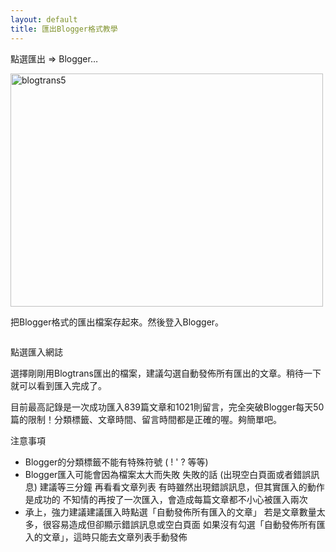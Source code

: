 ```yaml
---
layout: default
title: 匯出Blogger格式教學
---
```


點選匯出 => Blogger…

<a href="http://www.flickr.com/photos/10329904@N02/2088374229/" rel="nofollow"><img alt="blogtrans5" border="0" height="373" src="http://farm3.static.flickr.com/2400/2088374229_6d9db76bf6.jpg" width="500"></a>

把Blogger格式的匯出檔案存起來。然後登入Blogger。

<a href="http://1.bp.blogspot.com/_ZNCDOmrFXjs/SMg7xB1yERI/AAAAAAAAAKw/jT3LanJTh6c/s1600-h/1-1.JPG"><img alt="" border="0" src="http://1.bp.blogspot.com/_ZNCDOmrFXjs/SMg7xB1yERI/AAAAAAAAAKw/jT3LanJTh6c/s400/1-1.JPG"></a>

點選匯入網誌

選擇剛剛用Blogtrans匯出的檔案，建議勾選自動發佈所有匯出的文章。稍待一下就可以看到匯入完成了。

目前最高記錄是一次成功匯入839篇文章和1021則留言，完全突破Blogger每天50篇的限制！分類標籤、文章時間、留言時間都是正確的喔。夠簡單吧。

注意事項

* Blogger的分類標籤不能有特殊符號 ( ! ' ? 等等) 
* Blogger匯入可能會因為檔案太大而失敗
  失敗的話 (出現空白頁面或者錯誤訊息) 建議等三分鐘  再看看文章列表
  有時雖然出現錯誤訊息，但其實匯入的動作是成功的
  不知情的再按了一次匯入，會造成每篇文章都不小心被匯入兩次
* 承上，強力建議建議匯入時點選「自動發佈所有匯入的文章」
  若是文章數量太多，很容易造成但卻顯示錯誤訊息或空白頁面
  如果沒有勾選「自動發佈所有匯入的文章」，這時只能去文章列表手動發佈

